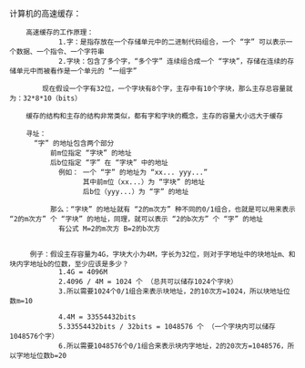 计算机的高速缓存：

		高速缓存的工作原理：
				1.字：是指存放在一个存储单元中的二进制代码组合，一个 “字” 可以表示一个数据、一个指令、一个字符串
				2.字块：包含了多个字，“多个字” 连续组合成一个 “字块”，存储在连续的存储单元中而被看作是一个单元的 “一组字”

			现在假设一个字有32位，一个字块有8个字，主存中有10个字块，那么主存总容量就为：32*8*10（bits）
		
		缓存的结构和主存的结构非常类似，都有字和字块的概念，主存的容量大小远大于缓存

		寻址：
		  “字” 的地址包含两个部分
			  前m位指定 “字块” 的地址
			  后b位指定 “字” 在 “字块” 中的地址
				例如： 一个 “字” 的地址为 “xx... yyy...” 
					  其中前m位（xx...）为 “字块” 的地址 
					  后b位（yyy...）为 “字” 的地址

			  那么：“字块” 的地址就有 “2的m次方” 种不同的0/1组合，也就是可以用来表示 “2的m次方” 个 “字块” 的地址，同理，就可以表示 “2的b次方” 个 “字” 的地址
				有公式 M=2的m次方 B=2的b次方 


		 例子：假设主存容量为4G，字块大小为4M，字长为32位，则对于字地址中的块地址m、和块内字地址b的位数，至少应该是多少？
				1.4G = 4096M
				2.4096 / 4M = 1024 个 （总共可以储存1024个字块）
				3.所以需要1024个0/1组合来表示块地址，2的10次方=1024，所以块地址位数m=10

				4.4M = 33554432bits
				5.33554432bits / 32bits = 1048576 个 （一个字块内可以储存1048576个字）
                6.所以需要1048576个0/1组合来表示块内字地址，2的20次方=1048576，所以字地址位数b=20



		